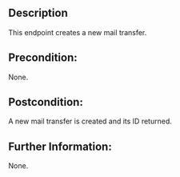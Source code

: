 ## Description

This endpoint creates a new mail transfer.

## Precondition:

None.

## Postcondition:

A new mail transfer is created and its ID returned.

## Further Information:

None.